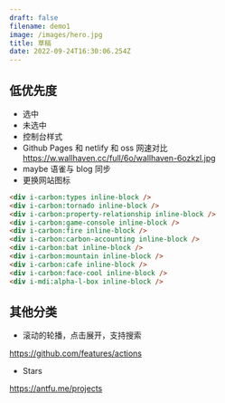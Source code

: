 ```yaml
---
draft: false
filename: demo1
image: /images/hero.jpg
title: 草稿
date: 2022-09-24T16:30:06.254Z
---
```

## 低优先度

* 选中
* 未选中
* 控制台样式
* Github Pages 和 netlify 和 oss 网速对比 <https://w.wallhaven.cc/full/6o/wallhaven-6ozkzl.jpg>
* maybe 语雀与 blog 同步
* 更换网站图标

```html
<div i-carbon:types inline-block />
<div i-carbon:tornado inline-block />
<div i-carbon:property-relationship inline-block />
<div i-carbon:game-console inline-block />
<div i-carbon:fire inline-block />
<div i-carbon:carbon-accounting inline-block />
<div i-carbon:bat inline-block />
<div i-carbon:mountain inline-block />
<div i-carbon:cafe inline-block />
<div i-carbon:face-cool inline-block />
<div i-mdi:alpha-l-box inline-block />
```

## 其他分类

* 滚动的轮播，点击展开，支持搜索

<https://github.com/features/actions>

* Stars

<https://antfu.me/projects>